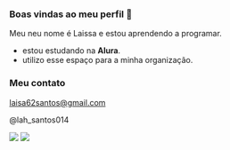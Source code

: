 ### Boas vindas ao meu perfil  👋


Meu neu nome é Laissa e estou aprendendo a programar.

- estou estudando na **Alura**.
- utilizo esse espaço para a minha organização.

### Meu contato 

laisa62santos@gmail.com

@lah_santos014

![](https://giphy.com/gifs/justin-raccoon-pedro-tHIRLHtNwxpjIFqPdV)
![](https://giphy.com/gifs/dancing-dance-party-clubbing-blSTtZehjAZ8I)
